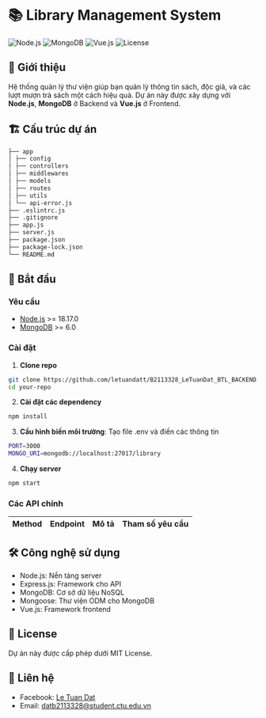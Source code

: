 # 📚 Library Management System

![Node.js](https://img.shields.io/badge/Node.js-v18.17.0-green)
![MongoDB](https://img.shields.io/badge/MongoDB-v6.0-brightgreen)
![Vue.js](https://img.shields.io/badge/Vue.js-3.2.47-blue)
![License](https://img.shields.io/badge/license-MIT-blue)

## 🌟 Giới thiệu

Hệ thống quản lý thư viện giúp bạn quản lý thông tin sách, độc giả, và các lượt mượn trả sách một cách hiệu quả. Dự án này được xây dựng với **Node.js**, **MongoDB** ở Backend và **Vue.js** ở Frontend.

## 🏗️ Cấu trúc dự án
```bash
├── app
│ ├── config
│ ├── controllers
│ ├── middlewares
│ ├── models
│ ├── routes
│ ├── utils
│ └── api-error.js
├── .eslintrc.js
├── .gitignore
├── app.js
├── server.js
├── package.json
├── package-lock.json
└── README.md
```

## 🚀 Bắt đầu

### Yêu cầu

- [Node.js](https://nodejs.org/) >= 18.17.0
- [MongoDB](https://www.mongodb.com/) >= 6.0

### Cài đặt

1. **Clone repo**

```bash
git clone https://github.com/letuandatt/B2113328_LeTuanDat_BTL_BACKEND.git
cd your-repo
```

2. **Cài đặt các dependency**

```bash
npm install

```

3. **Cấu hình biến môi trường**: Tạo file .env và điền các thông tin
```bash
PORT=3000
MONGO_URI=mongodb://localhost:27017/library
```
4. **Chạy server**
```bash
npm start
```

### **Các API chính**

| Method | Endpoint | Mô tả | Tham số yêu cầu |
| ------ | -------- | ----- | --------------- |

## 🛠️ Công nghệ sử dụng
- Node.js: Nền tảng server
- Express.js: Framework cho API
- MongoDB: Cơ sở dữ liệu NoSQL
- Mongoose: Thư viện ODM cho MongoDB
- Vue.js: Framework frontend

## 📄 License
Dự án này được cấp phép dưới MIT License.

## 📧 Liên hệ
- Facebook: <a href="https://www.facebook.com/letuandattt/" target="_blank" rel="noopener noreferrer">Le Tuan Dat</a>
- Email: datb2113328@student.ctu.edu.vn